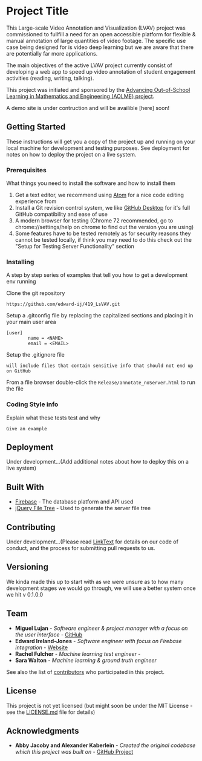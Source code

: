 # Project Title

This Large-scale Video Annotation and Visualization (LVAV) project was commissioned to fullfill a need for an open accessible platform for flexible & manual annotation of large quantities of video footage. The specific use case being designed for is video deep learning but we are aware that there are potentially far more applications. 

The main objectives of the active LVAV project currently consist of developing a web app to speed up video annotation of student engagement activities (reading, writing, talking).

This project was initiated and sponsored by the [Advancing Out-of-School Learning in Mathematics and Engineering (AOLME) project](https://aolme.unm.edu/).

A demo site is under contruction and will be availible [here] soon!

## Getting Started

These instructions will get you a copy of the project up and running on your local machine for development and testing purposes. See deployment for notes on how to deploy the project on a live system.

### Prerequisites

What things you need to install the software and how to install them

1) Get a text editor, we recommend using [Atom](https://atom.io/) for a nice code editing experience from 
2) Install a Git revision control system, we like [GitHub Desktop](https://desktop.github.com/) for it's full GitHub compatibility and ease of use
3) A modern browser for testing (Chrome 72 recommended, go to chrome://settings/help on chrome to find out the version you are using)
4) Some features have to be tested remotely as for security reasons they cannot be tested locally, if think you may need to do this check out the "Setup for Testing Server Functionality" section

### Installing

A step by step series of examples that tell you how to get a development env running

Clone the git repository

```
https://github.com/edward-ij/419_LsVAV.git
```

Setup a .gitconfig file by replacing the capitalized sections and placing it in your main user area

```
[user]
        name = <NAME>
        email = <EMAIL>
```

Setup the .gitignore file

```
will include files that contain sensitive info that should not end up on GitHub
```

From a file browser double-click the `Release/annotate_noServer.html` to run the file

### Coding Style info

Explain what these tests test and why

```
Give an example
```

## Deployment

Under development...(Add additional notes about how to deploy this on a live system)

## Built With

* [Firebase](https://firebase.google.com/) - The database platform and API used
* [jQuery File Tree](https://www.abeautifulsite.net/jquery-file-tree) - Used to generate the server file tree

## Contributing

Under development...(Please read [LinkText](linkURL) for details on our code of conduct, and the process for submitting pull requests to us.

## Versioning

We kinda made this up to start with as we were unsure as to how many development stages we would go through, we will use a better system once we hit v 0.1.0.0

## Team

* **Miguel Lujan** - *Software engineer & project manager with a focus on the user interface* - [GitHub](https://github.com/2Gunz)
* **Edward Ireland-Jones** - *Software engineer with focus on Firebase integration* - [Website](https://edij.co.uk)
* **Rachel Fulcher** - *Machine learning test engineer* - 
* **Sara Walton** - *Machine learning & ground truth engineer*

See also the list of [contributors](https://github.com/your/project/contributors) who participated in this project.

## License

This project is not yet licensed (but might soon be under the MIT License - see the [LICENSE.md](LICENSE.md) file for details)

## Acknowledgments

* **Abby Jacoby and Alexander Kaberlein** - *Created the original codebase which this project was built on* - [GitHub Project](https://github.com/cannoness/ECE419420)
